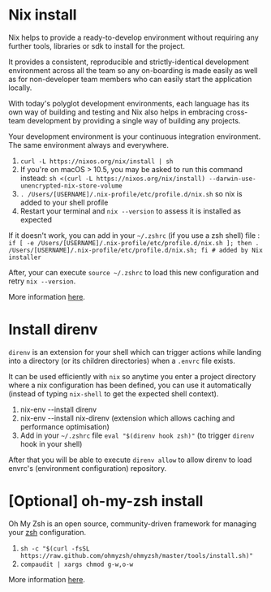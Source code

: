 # Nix install

Nix helps to provide a ready-to-develop environment without requiring any further tools, libraries or sdk to install for the project.

It provides a consistent, reproducible and strictly-identical development environment across all the team so any on-boarding is made easily as well as for non-developer team members who can easily start the application locally.

With today's polyglot development environments, each language has its own way of building and testing and Nix also helps in embracing cross-team development by providing a single way of building any projects.

Your development environment is your continuous integration environment. The same environment always and everywhere.

1. `curl -L https://nixos.org/nix/install | sh`
2. If you're on macOS > 10.5, you may be asked to run this command instead: `sh <(curl -L https://nixos.org/nix/install) --darwin-use-unencrypted-nix-store-volume`
3. `. /Users/[USERNAME]/.nix-profile/etc/profile.d/nix.sh` so nix is added to your shell profile
4. Restart your terminal and `nix --version` to assess it is installed as expected

If it doesn't work, you can add in your `~/.zshrc` (if you use a zsh shell) file :  
`if [ -e /Users/[USERNAME]/.nix-profile/etc/profile.d/nix.sh ]; then . /Users/[USERNAME]/.nix-profile/etc/profile.d/nix.sh; fi # added by Nix installer`

After, your can execute `source ~/.zshrc` to load this new configuration and retry `nix --version`.

More information [here](https://nixos.org/download.html).

# Install direnv

`direnv` is an extension for your shell which can trigger actions while landing into a directory (or its children directories) when a `.envrc` file exists.

It can be used efficiently with `nix` so anytime you enter a project directory where a nix configuration has been defined, you can use it automatically (instead of typing `nix-shell` to get the expected shell context).

1. nix-env --install direnv
2. nix-env --install nix-direnv (extension which allows caching and performance optimisation)
3. Add in your `~/.zshrc` file `eval "$(direnv hook zsh)"` (to trigger `direnv` hook in your shell)

After that you will be able to execute `direnv allow` to allow direnv to load envrc's (environment configuration) repository.

# [Optional] oh-my-zsh install

Oh My Zsh is an open source, community-driven framework for managing your [zsh](https://www.zsh.org/) configuration.

1. `sh -c "$(curl -fsSL https://raw.github.com/ohmyzsh/ohmyzsh/master/tools/install.sh)"`
2. `compaudit | xargs chmod g-w,o-w`

More information [here](https://ohmyz.sh/#install).